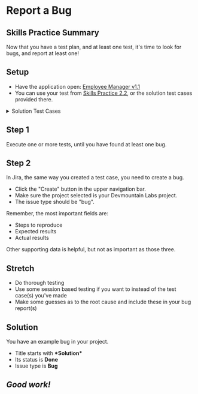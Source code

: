 # Report a Bug

## Skills Practice Summary

Now that you have a test plan, and at least one test, it's time to look for
bugs, and report at least one!

## Setup

- Have the application open:
  <a target="\_blank" href="https://devmountain-qa.github.io/employee-manager/1.1_Version/index.html">Employee
  Manager v1.1</a>
- You can use your test from
  <a target="\_blank" href="https://devmountain.github.io/qa_student_assignments/units/unit_1_fundamentals/1.02/sp1.02.2.html">Skills
  Practice 2.2</a>, or the solution test cases provided there.

<details  markdown="1"> <summary> Solution Test Cases </summary>

See the "solution" test cases in your Devmountain Labs project:

- Title starts with **\*Solution\***
- Issue type **Test Case**
- Status **Done**

</details>

## Step 1

Execute one or more tests, until you have found at least one bug.

## Step 2

In Jira, the same way you created a test case, you need to create a bug.

- Click the "Create" button in the upper navigation bar.
- Make sure the project selected is your Devmountain Labs project.
- The issue type should be "bug".

Remember, the most important fields are:

- Steps to reproduce
- Expected results
- Actual results

Other supporting data is helpful, but not as important as those three.

## Stretch

- Do thorough testing
- Use some session based testing if you want to instead of the test case(s)
  you've made
- Make some guesses as to the root cause and include these in your bug report(s)

## Solution

You have an example bug in your project.

- Title starts with **\*Solution\***
- Its status is **Done**
- Issue type is **Bug**

## **_Good work!_**
